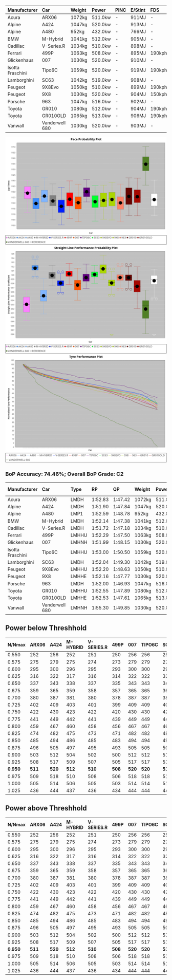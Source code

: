 | Manufacturer     | Car            | Weight | Power   | PINC    | E/Stint | FDS     |
|:-|:-|:-|:-|:-|:-|:-|
| Acura            | ARX06          | 1072kg | 511.0kw |    -    | 911MJ   |    -    |
| Alpine           | A424           | 1047kg | 520.0kw |    -    | 913MJ   |    -    |
| Alpine           | A480           | 952kg  | 432.0kw |    -    | 766MJ   |    -    |
| BMW              | M-Hybrid       | 1041kg | 512.0kw |    -    | 905MJ   |    -    |
| Cadillac         | V-Series.R     | 1034kg | 510.0kw |    -    | 898MJ   |    -    |
| Ferrari          | 499P           | 1063kg | 508.0kw |    -    | 895MJ   | 190kph  |
| Glickenhaus      | 007            | 1030kg | 520.0kw |    -    | 910MJ   |    -    |
| Isotta Fraschini | Tipo6C         | 1059kg | 520.0kw |    -    | 919MJ   | 190kph  |
| Lamborghini      | SC63           | 1042kg | 519.0kw |    -    | 908MJ   |    -    |
| Peugeot          | 9X8Evo         | 1050kg | 510.0kw |    -    | 899MJ   | 190kph  |
| Peugeot          | 9X8            | 1030kg | 520.0kw |    -    | 904MJ   | 150kph  |
| Porsche          | 963            | 1047kg | 516.0kw |    -    | 902MJ   |    -    |
| Toyota           | GR010          | 1080kg | 512.0kw |    -    | 904MJ   | 190kph  |
| Toyota           | GR010OLD       | 1065kg | 513.0kw |    -    | 906MJ   | 190kph  |
| Vanwall          | Vanderwell 680 | 1030kg | 520.0kw |    -    | 903MJ   |    -    |

![PACECHART](./IMG/CUSTOM.png)
![STRAIGHTLINEPERFORMANCECHART](./IMG/CUSTOM_sp.png)
![TYREPERFORMANCECHART](./IMG/CUSTOM_tw.png)

### BoP Accuracy: 74.46%; Overall BoP Grade: C2
| Manufacturer     | Car            | Type  | RP      | QP      | Weight | Power¹  | Threshhold | PINC    | Power²   | E/Stint | AVG Vmax  | FDS     | RDLC | L/Stint | BOP-Grade | Model Accuracy | Model Points | Match%  | SimDiff |
|:-|:-|:-|:-|:-|:-|:-|:-|:-|:-|:-|:-|:-|:-|:-|:-|:-|:-|:-|:-|
| Acura            | ARX06          | LMDH  | 1:52.83 | 1:47.42 | 1072kg | 511.0kw | 210.0kph   |    -    | 511.00kw |  911MJ  | 279.02kph |    -    | 1.00 | 29      | +B2       | 100.00%        | 995          | 83.04%  | #       |
| Alpine           | A424           | LMDH  | 1:51.90 | 1:47.84 | 1047kg | 520.0kw | 210.0kph   |    -    | 520.00kw |  913MJ  | 293.72kph |    -    | 1.01 | 29      | -C2       | 100.00%        | 635          | 72.75%  | #       |
| Alpine           | A480           | LMP1  | 1:52.59 | 1:48.78 |  952kg | 432.0kw | 210.0kph   |    -    | 432.00kw |  766MJ  | 281.25kph |    -    | 0.97 | 27      | +B1       | 94.90%         | 707          | 85.34%  | ±2.37s  |
| BMW              | M-Hybrid       | LMDH  | 1:52.14 | 1:47.38 | 1041kg | 512.0kw | 210.0kph   |    -    | 512.00kw |  905MJ  | 290.70kph |    -    | 1.02 | 29      | -B2       | 100.00%        | 1696         | 83.79%  | #       |
| Cadillac         | V-Series.R     | LMDH  | 1:51.72 | 1:47.18 | 1034kg | 510.0kw | 210.0kph   |    -    | 510.00kw |  898MJ  | 287.17kph |    -    | 1.03 | 29      | -C2       | 88.64%         | 2076         | 70.38%  | ±1.99s  |
| Ferrari          | 499P           | LMHHU | 1:52.29 | 1:47.50 | 1063kg | 508.0kw | 210.0kph   |    -    | 508.00kw |  895MJ  | 289.54kph | 190kph  | 1.02 | 29      | ~A1       | 91.94%         | 2476         | 97.49%  | ±1.52s  |
| Glickenhaus      | 007            | LMHNH | 1:51.99 | 1:48.15 | 1030kg | 520.0kw | 210.0kph   |    -    | 520.00kw |  910MJ  | 288.75kph |    -    | 0.96 | 29      | -B2       | 95.63%         | 1510         | 80.91%  | ±0.86s  |
| Isotta Fraschini | Tipo6C         | LMHHU | 1:53.00 | 1:50.50 | 1059kg | 520.0kw | 210.0kph   |    -    | 520.00kw |  919MJ  | 290.01kph | 190kph  | 1.04 | 29      | +Ω1       | 100.00%        | 66           | 34.14%  | #       |
| Lamborghini      | SC63           | LMDH  | 1:52.04 | 1:49.30 | 1042kg | 519.0kw | 210.0kph   |    -    | 519.00kw |  908MJ  | 291.76kph |    -    | 1.04 | 29      | -C1       | 100.00%        | 504          | 77.94%  | #       |
| Peugeot          | 9X8Evo         | LMHHU | 1:52.20 | 1:48.63 | 1050kg | 510.0kw | 210.0kph   |    -    | 510.00kw |  899MJ  | 292.31kph | 190kph  | 1.00 | 29      | +B2       | 100.00%        | 249          | 81.54%  | #       |
| Peugeot          | 9X8            | LMHHE | 1:52.16 | 1:47.77 | 1030kg | 520.0kw | 210.0kph   |    -    | 520.00kw |  904MJ  | 288.69kph | 150kph  | 1.04 | 29      | -B1       | 98.33%         | 2173         | 88.24%  | ±0.54s  |
| Porsche          | 963            | LMDH  | 1:52.00 | 1:46.93 | 1047kg | 516.0kw | 210.0kph   |    -    | 516.00kw |  902MJ  | 289.72kph |    -    | 1.01 | 29      | -B2       | 90.40%         | 5633         | 83.91%  | ±1.04s  |
| Toyota           | GR010          | LMHHU | 1:52.55 | 1:47.89 | 1080kg | 512.0kw | 210.0kph   |    -    | 512.00kw |  904MJ  | 287.61kph | 190kph  | 1.01 | 29      | ~A1       | 90.11%         | 3235         | 100.00% | ±1.02s  |
| Toyota           | GR010OLD       | LMHHE | 1:52.53 | 1:47.61 | 1065kg | 513.0kw | 210.0kph   |    -    | 513.00kw |  906MJ  | 285.83kph | 190kph  | 1.03 | 29      | ~A1       | 99.03%         | 1536         | 96.57%  | #       |
| Vanwall          | Vanderwell 680 | LMHNH | 1:55.30 | 1:49.85 | 1030kg | 520.0kw | 210.0kph   |    -    | 520.00kw |  903MJ  | 280.24kph |    -    | 1.01 | 29      | +Ω2       | 97.68%         | 632          | -19.16% | ±0.32s  |

## Power below Threshhold
| N/Nmax    | ARX06   | A424    | M-HYBRID | V-SERIES.R | 499P    | 007     | TIPO6C  | SC63    | 9X8EVO  | 9X8     | 963     | GR010   | GR010OLD | VANDERWELL 680 | ​     | RPM      | A480    |
|:-|:-|:-|:-|:-|:-|:-|:-|:-|:-|:-|:-|:-|:-|:-|:-|:-|:-|
|  0.550    |  252    |  256    |  252     |  251       |  250    |  256    |  256    |  256    |  251    |  256    |  254    |  252    |  253     |  256           |  ​    |   --     |   -     |
|  0.575    |  275    |  279    |  275     |  274       |  273    |  279    |  279    |  279    |  274    |  279    |  277    |  275    |  276     |  279           |  ​    |   --     |   -     |
|  0.600    |  295    |  300    |  296     |  295       |  293    |  300    |  300    |  299    |  295    |  300    |  298    |  296    |  296     |  300           |  ​    |   --     |   -     |
|  0.625    |  316    |  322    |  317     |  316       |  314    |  322    |  322    |  321    |  316    |  322    |  319    |  317    |  317     |  322           |  ​    |   --     |   -     |
|  0.650    |  337    |  343    |  338     |  337       |  335    |  343    |  343    |  342    |  337    |  343    |  340    |  338    |  338     |  343           |  ​    |   --     |   -     |
|  0.675    |  359    |  365    |  359     |  358       |  357    |  365    |  365    |  364    |  358    |  365    |  362    |  359    |  360     |  365           |  ​    |   --     |   -     |
|  0.700    |  380    |  387    |  381     |  380       |  378    |  387    |  387    |  386    |  380    |  387    |  384    |  381    |  382     |  387           |  ​    |   --     |   -     |
|  0.725    |  402    |  409    |  403     |  401       |  399    |  409    |  409    |  408    |  401    |  409    |  406    |  403    |  403     |  409           |  ​    |   --     |   -     |
|  0.750    |  422    |  430    |  423     |  422       |  420    |  430    |  430    |  429    |  422    |  430    |  427    |  423    |  424     |  430           |  ​    |   --     |   -     |
|  0.775    |  441    |  449    |  442     |  441       |  439    |  449    |  449    |  448    |  441    |  449    |  446    |  442    |  443     |  449           |  ​    |  5000    |  254    |
|  0.800    |  459    |  467    |  460     |  458       |  456    |  467    |  467    |  466    |  458    |  467    |  463    |  460    |  461     |  467           |  ​    |  5500    |  300    |
|  0.825    |  474    |  482    |  475     |  473       |  471    |  482    |  482    |  481    |  473    |  482    |  478    |  475    |  476     |  482           |  ​    |  6000    |  335    |
|  0.850    |  485    |  494    |  486     |  485       |  483    |  494    |  494    |  493    |  485    |  494    |  490    |  486    |  487     |  494           |  ​    |  6500    |  378    |
|  0.875    |  496    |  505    |  497     |  495       |  493    |  505    |  505    |  504    |  495    |  505    |  501    |  497    |  498     |  505           |  ​    |  7000    |  422    |
|  0.900    |  503    |  512    |  504     |  502       |  500    |  512    |  512    |  511    |  502    |  512    |  508    |  504    |  505     |  512           |  ​    |  7500    |  433    |
|  0.925    |  508    |  517    |  509     |  507       |  505    |  517    |  517    |  516    |  507    |  517    |  513    |  509    |  510     |  517           |  ​    |  8000    |  429    |
| **0.950** | **511** | **520** | **512**  | **510**    | **508** | **520** | **520** | **519** | **510** | **520** | **516** | **512** | **513**  | **520**        | **​** | **8500** | **432** |
|  0.975    |  509    |  518    |  510     |  508       |  506    |  518    |  518    |  517    |  508    |  518    |  514    |  510    |  511     |  518           |  ​    |  9000    |  216    |
|  1.000    |  505    |  514    |  506     |  505       |  503    |  514    |  514    |  513    |  505    |  514    |  510    |  506    |  507     |  514           |  ​    |   --     |   -     |
|  1.025    |  436    |  444    |  437     |  436       |  434    |  444    |  444    |  443    |  436    |  444    |  441    |  437    |  438     |  444           |  ​    |   --     |   -     |

## Power above Threshhold
| N/Nmax    | ARX06   | A424    | M-HYBRID | V-SERIES.R | 499P    | 007     | TIPO6C  | SC63    | 9X8EVO  | 9X8     | 963     | GR010   | GR010OLD | VANDERWELL 680 | ​     | RPM      | A480    |
|:-|:-|:-|:-|:-|:-|:-|:-|:-|:-|:-|:-|:-|:-|:-|:-|:-|:-|
|  0.550    |  252    |  256    |  252     |  251       |  250    |  256    |  256    |  256    |  251    |  256    |  254    |  252    |  253     |  256           |  ​    |   --     |   -     |
|  0.575    |  275    |  279    |  275     |  274       |  273    |  279    |  279    |  279    |  274    |  279    |  277    |  275    |  276     |  279           |  ​    |   --     |   -     |
|  0.600    |  295    |  300    |  296     |  295       |  293    |  300    |  300    |  299    |  295    |  300    |  298    |  296    |  296     |  300           |  ​    |   --     |   -     |
|  0.625    |  316    |  322    |  317     |  316       |  314    |  322    |  322    |  321    |  316    |  322    |  319    |  317    |  317     |  322           |  ​    |   --     |   -     |
|  0.650    |  337    |  343    |  338     |  337       |  335    |  343    |  343    |  342    |  337    |  343    |  340    |  338    |  338     |  343           |  ​    |   --     |   -     |
|  0.675    |  359    |  365    |  359     |  358       |  357    |  365    |  365    |  364    |  358    |  365    |  362    |  359    |  360     |  365           |  ​    |   --     |   -     |
|  0.700    |  380    |  387    |  381     |  380       |  378    |  387    |  387    |  386    |  380    |  387    |  384    |  381    |  382     |  387           |  ​    |   --     |   -     |
|  0.725    |  402    |  409    |  403     |  401       |  399    |  409    |  409    |  408    |  401    |  409    |  406    |  403    |  403     |  409           |  ​    |   --     |   -     |
|  0.750    |  422    |  430    |  423     |  422       |  420    |  430    |  430    |  429    |  422    |  430    |  427    |  423    |  424     |  430           |  ​    |   --     |   -     |
|  0.775    |  441    |  449    |  442     |  441       |  439    |  449    |  449    |  448    |  441    |  449    |  446    |  442    |  443     |  449           |  ​    |  5000    |  254    |
|  0.800    |  459    |  467    |  460     |  458       |  456    |  467    |  467    |  466    |  458    |  467    |  463    |  460    |  461     |  467           |  ​    |  5500    |  300    |
|  0.825    |  474    |  482    |  475     |  473       |  471    |  482    |  482    |  481    |  473    |  482    |  478    |  475    |  476     |  482           |  ​    |  6000    |  335    |
|  0.850    |  485    |  494    |  486     |  485       |  483    |  494    |  494    |  493    |  485    |  494    |  490    |  486    |  487     |  494           |  ​    |  6500    |  378    |
|  0.875    |  496    |  505    |  497     |  495       |  493    |  505    |  505    |  504    |  495    |  505    |  501    |  497    |  498     |  505           |  ​    |  7000    |  422    |
|  0.900    |  503    |  512    |  504     |  502       |  500    |  512    |  512    |  511    |  502    |  512    |  508    |  504    |  505     |  512           |  ​    |  7500    |  433    |
|  0.925    |  508    |  517    |  509     |  507       |  505    |  517    |  517    |  516    |  507    |  517    |  513    |  509    |  510     |  517           |  ​    |  8000    |  429    |
| **0.950** | **511** | **520** | **512**  | **510**    | **508** | **520** | **520** | **519** | **510** | **520** | **516** | **512** | **513**  | **520**        | **​** | **8500** | **432** |
|  0.975    |  509    |  518    |  510     |  508       |  506    |  518    |  518    |  517    |  508    |  518    |  514    |  510    |  511     |  518           |  ​    |  9000    |  216    |
|  1.000    |  505    |  514    |  506     |  505       |  503    |  514    |  514    |  513    |  505    |  514    |  510    |  506    |  507     |  514           |  ​    |   --     |   -     |
|  1.025    |  436    |  444    |  437     |  436       |  434    |  444    |  444    |  443    |  436    |  444    |  441    |  437    |  438     |  444           |  ​    |   --     |   -     |
